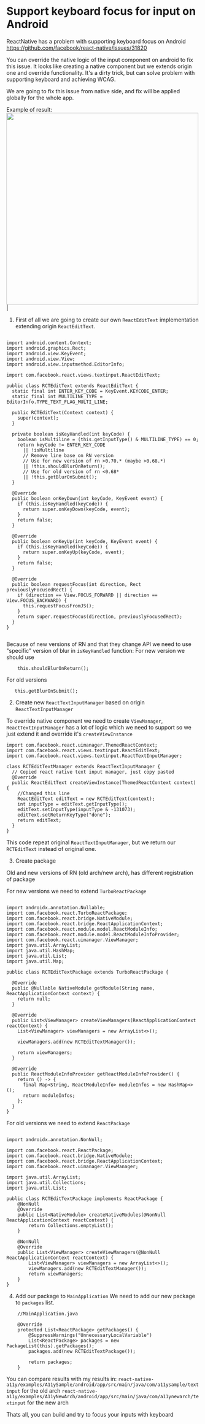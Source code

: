 # Support keyboard focus for input on Android

ReactNative has a problem with supporting keyboard focus on Android
https://github.com/facebook/react-native/issues/31820

You can override the native logic of the input component on android to fix this issue. It looks like creating a native component but we extends origin one and override functionality. It's a dirty trick, but can solve problem with supporting keyboard and achieving WCAG. 

We are going to fix this issue from native side, and fix will be applied globally for the whole app.


Example of result: </br>
<img src="../.github/images/android-input/android-example.gif" height="500" />|


1. First of all we are going to create our own `ReactEditText` implementation extending origin `ReactEditText`.

```

import android.content.Context;
import android.graphics.Rect;
import android.view.KeyEvent;
import android.view.View;
import android.view.inputmethod.EditorInfo;

import com.facebook.react.views.textinput.ReactEditText;

public class RCTEditText extends ReactEditText {
  static final int ENTER_KEY_CODE = KeyEvent.KEYCODE_ENTER;
  static final int MULTILINE_TYPE = EditorInfo.TYPE_TEXT_FLAG_MULTI_LINE;

  public RCTEditText(Context context) {
    super(context);
  }

  private boolean isKeyHandled(int keyCode) {
    boolean isMultiline = (this.getInputType() & MULTILINE_TYPE) == 0;
    return keyCode != ENTER_KEY_CODE
      || !isMultiline
      // Remove line base on RN version
      // Use for new version of rn >0.70.* (maybe >0.68.*)
      || !this.shouldBlurOnReturn();
      // Use for old version of rn <0.68*
      || !this.getBlurOnSubmit();
  }

  @Override
  public boolean onKeyDown(int keyCode, KeyEvent event) {
    if (this.isKeyHandled(keyCode)) {
      return super.onKeyDown(keyCode, event);
    }
    return false;
  }

  @Override
  public boolean onKeyUp(int keyCode, KeyEvent event) {
    if (this.isKeyHandled(keyCode)) {
      return super.onKeyUp(keyCode, event);
    }
    return false;
  }

  @Override
  public boolean requestFocus(int direction, Rect previouslyFocusedRect) {
    if (direction == View.FOCUS_FORWARD || direction == View.FOCUS_BACKWARD) {
      this.requestFocusFromJS();
    }
    return super.requestFocus(direction, previouslyFocusedRect);
  }
}


```

Because of new versions of RN and that they change API we need to use "specific" version of blur in `isKeyHandled` function:
For new version we should use
```
    this.shouldBlurOnReturn();
```

For old versions 

```
   this.getBlurOnSubmit();
```

2. Create new `ReactTextInputManager` based on origin `ReactTextInputManager`

To override native component we need to create `ViewManager`, `ReactTextInputManager` has a lot of logic which we need to support so we just extend it and override it's `createViewInstance`

```
import com.facebook.react.uimanager.ThemedReactContext;
import com.facebook.react.views.textinput.ReactEditText;
import com.facebook.react.views.textinput.ReactTextInputManager;

class RCTEditTextManager extends ReactTextInputManager {
  // Copied react native text input manager, just copy pasted
  @Override
  public ReactEditText createViewInstance(ThemedReactContext context) {
    //Changed this line
    ReactEditText editText = new RCTEditText(context);
    int inputType = editText.getInputType();
    editText.setInputType(inputType & -131073);
    editText.setReturnKeyType("done");
    return editText;
  }
}
```

This code repeat original `ReactTextInputManager`, but we return our `RCTEditText` instead of original one.

3. Create package

Old and new versions of RN (old arch/new arch), has different registration of package

For new versions we need to extend `TurboReactPackage`
```

import androidx.annotation.Nullable;
import com.facebook.react.TurboReactPackage;
import com.facebook.react.bridge.NativeModule;
import com.facebook.react.bridge.ReactApplicationContext;
import com.facebook.react.module.model.ReactModuleInfo;
import com.facebook.react.module.model.ReactModuleInfoProvider;
import com.facebook.react.uimanager.ViewManager;
import java.util.ArrayList;
import java.util.HashMap;
import java.util.List;
import java.util.Map;

public class RCTEditTextPackage extends TurboReactPackage {

  @Override
  public @Nullable NativeModule getModule(String name, ReactApplicationContext context) {
    return null;
  }

  @Override
  public List<ViewManager> createViewManagers(ReactApplicationContext reactContext) {
    List<ViewManager> viewManagers = new ArrayList<>();

    viewManagers.add(new RCTEditTextManager());

    return viewManagers;
  }

  @Override
  public ReactModuleInfoProvider getReactModuleInfoProvider() {
    return () -> {
      final Map<String, ReactModuleInfo> moduleInfos = new HashMap<>();
      return moduleInfos;
    };
  }
}
```

For old versions we need to extend `ReactPackage`

```

import androidx.annotation.NonNull;

import com.facebook.react.ReactPackage;
import com.facebook.react.bridge.NativeModule;
import com.facebook.react.bridge.ReactApplicationContext;
import com.facebook.react.uimanager.ViewManager;

import java.util.ArrayList;
import java.util.Collections;
import java.util.List;

public class RCTEditTextPackage implements ReactPackage {
    @NonNull
    @Override
    public List<NativeModule> createNativeModules(@NonNull ReactApplicationContext reactContext) {
        return Collections.emptyList();
    }

    @NonNull
    @Override
    public List<ViewManager> createViewManagers(@NonNull ReactApplicationContext reactContext) {
        List<ViewManager> viewManagers = new ArrayList<>();
        viewManagers.add(new RCTEditTextManager());
        return viewManagers;
    }
}
```

4. Add our package to `MainApplication`
We need to add our new package to `packages` list.

``` 
    //MainApplication.java

    @Override
    protected List<ReactPackage> getPackages() {
        @SuppressWarnings("UnnecessaryLocalVariable")
        List<ReactPackage> packages = new PackageList(this).getPackages();
        packages.add(new RCTEditTextPackage());

        return packages;
    }
```

You can compare results with my results in:
`react-native-a11y/examples/A11ySample/android/app/src/main/java/com/a11ysample/textinput` for the old arch
`react-native-a11y/examples/A11yNewArch/android/app/src/main/java/com/a11ynewarch/textinput` for the new arch


Thats all, you can build and try to focus your inputs with keyboard